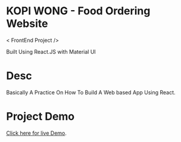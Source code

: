 # KOPI WONG - Food Ordering Website

< FrontEnd Project />

Built Using React.JS with Material UI

# Desc

Basically A Practice On How To Build A Web based App Using React.

# Project Demo 
[Click here for live Demo](https://jediwong.github.io/Kopi-Wong/).


